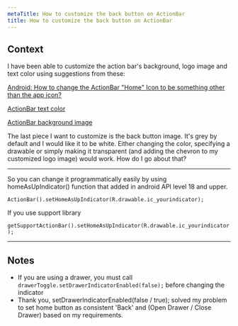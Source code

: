 ```yaml
---
metaTitle: How to customize the back button on ActionBar
title: How to customize the back button on ActionBar
---
```


## Context

I have been able to customize the action bar's background, logo image and text color using suggestions from these:  

[Android: How to change the ActionBar "Home" Icon to be something other than the app icon?](https://stackoverflow.com/questions/6351479/android-how-to-change-the-actionbar-home-icon-to-be-something-other-than-the)  

[ActionBar text color](https://stackoverflow.com/questions/5861661/actionbar-text-color)  

[ActionBar background image](https://stackoverflow.com/questions/5861870/actionbar-background-image)


The last piece I want to customize is the back button image. It's grey by default and I would like it to be white. Either changing the color, specifying a drawable or simply making it transparent (and adding the chevron to my customized logo image) would work. How do I go about that?



---

So you can change it programmatically easily by using homeAsUpIndicator() function that added in android API level 18 and upper. 


`ActionBar().setHomeAsUpIndicator(R.drawable.ic_yourindicator);`


If you use support library


`getSupportActionBar().setHomeAsUpIndicator(R.drawable.ic_yourindicator);`



---

## Notes

- If you are using a drawer, you must call `drawerToggle.setDrawerIndicatorEnabled(false);` before changing the indicator
-  Thank you, setDrawerIndicatorEnabled(false / true); solved my problem to set home button as consistent 'Back' and (Open Drawer / Close Drawer) based on my requirements.
